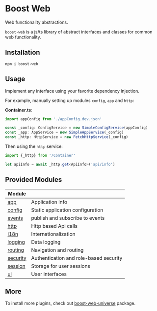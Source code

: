 # Boost Web

Web functionality abstractions.

`boost-web` is a js/ts library of abstract interfaces and classes for common web functionality.

## Installation

```shell
npm i boost-web
```

## Usage

Implement any interface using your favorite dependency injection.

For example, manually setting up modules `config`, `app` and `http`:

**Container.ts**:
```typescript
import appConfig from './appConfig.dev.json'

const _config: ConfigService = new SimpleConfigService(appConfig)
const _app: AppService = new SimpleAppService(_config)
const _http: HttpService = new FetchHttpService(_config)
```

Then using the `http` service:

```typescript
import {_http} from '/Container'

let apiInfo = await _http.get<ApiInfo>('api/info')
```

## Provided Modules

| Module |  |
| ------------------------| -------|
| [app](https://github.com/lgirma/boost-web/tree/master/src/app) | Application info |
| [config](https://github.com/lgirma/boost-web/tree/master/src/config) | Static application configuration |
| [events](https://github.com/lgirma/boost-web/tree/master/src/events) | publish and subscribe to events |
| [http](https://github.com/lgirma/boost-web/tree/master/src/events) | Http based Api calls |
| [i18n](https://github.com/lgirma/boost-web/tree/master/src/i18n) | Internationalization |
| [logging](https://github.com/lgirma/boost-web/tree/master/src/log) | Data logging |
| [routing](https://github.com/lgirma/boost-web/tree/master/src/routing) | Navigation and routing |
| [security](https://github.com/lgirma/boost-web/tree/master/src/security) | Authentication and role-based security |
| [session](https://github.com/lgirma/boost-web/tree/master/src/session) | Storage for user sessions |
| [ui](https://github.com/lgirma/boost-web/tree/master/src/ui) | User interfaces |

## More

To install more plugins, check out [boost-web-universe](https://github.com/lgirma/boost-web-universe) package.